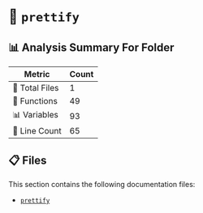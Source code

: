 # 📁 `prettify`

## 📊 Analysis Summary For Folder

| Metric | Count |
|--------|-------|
| 📁 Total Files | 1 |
| 🔧 Functions | 49 |
| 📊 Variables | 93 |
| 🔢 Line Count | 65 |


## 📋 Files

This section contains the following documentation files:

- [`prettify`](./prettify.md)